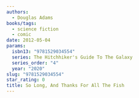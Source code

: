 ```yaml
---
authors:
  - Douglas Adams
books/tags:
  - science fiction
  - comic
date: 2012-05-04
params:
  isbn13: "9781529034554"
  series: The Hitchhiker's Guide To The Galaxy
  series_order: "4"
  year: "2020"
slug: "9781529034554"
star_rating: 0
title: So Long, And Thanks For All The Fish
---
```


<!--more-->
